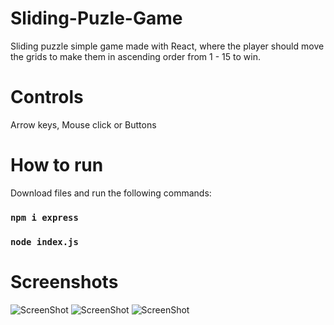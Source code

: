 # Sliding-Puzle-Game
Sliding puzzle simple game made with React, where the player should move the grids to make them in ascending order from 1 - 15 to win.

# Controls
Arrow keys,
Mouse click
or Buttons
<!-- 
# Functionalities
Number of moves counter 
and reset game button -->

# How to run 
Download files and run the following commands:
### `npm i express`
### `node index.js`

# Screenshots
![ScreenShot](https://raw.github.com/Pegassos/Sliding-Puzle-Game/main/Screenshots/game-start.jpg)
![ScreenShot](https://raw.github.com/Pegassos/Sliding-Puzle-Game/main/Screenshots/game-victory.jpg)
![ScreenShot](https://raw.github.com/Pegassos/Sliding-Puzle-Game/main/Screenshots/victory.jpg)
